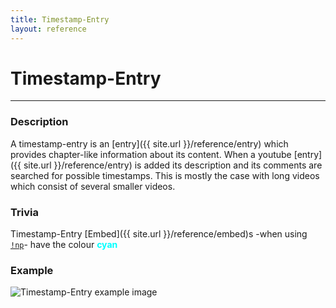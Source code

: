 ```yaml
---
title: Timestamp-Entry
layout: reference
---
```

# Timestamp-Entry
---
### Description
A timestamp-entry is an [entry]({{ site.url }}/reference/entry) which provides chapter-like information about its content. When a youtube [entry]({{ site.url }}/reference/entry) is added its description and its comments are searched for possible timestamps. This is mostly the case with long videos which consist of several smaller videos.
### Trivia
Timestamp-Entry [Embed]({{ site.url }}/reference/embed)s -when using [`!np`]()- have the colour **<span style="color:#00FFFF">cyan</span>**
### Example
![Timestamp-Entry example image](https://raw.githubusercontent.com/siku2/MusicBot/master/docs/assets/timestamp-entry.PNG)
